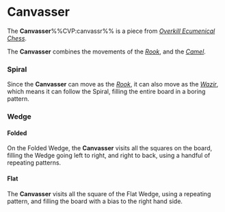 # Canvasser

The **Canvasser**%%CVP:canvassr%% is a piece from [*Overkill Ecumenical
Chess*](#chess-v:rules/overkill-ecumenical-chess).

The **Canvasser** combines the movements of the
[*Rook*](rook.html), and the [*Camel*](camel.html).

### Spiral

Since the **Canvasser** can move as the [*Rook*](rook.html), it
can also move as the [*Wazir*](wazir.html), which means it can
follow the Spiral, filling the entire board in a boring pattern.

### Wedge

#### Folded

On the Folded Wedge, the **Canvasser** visits all the squares on
the board, filling the Wedge going left to right, and right to back,
using a handful of repeating patterns.

#### Flat

The **Canvasser** visits all the square of the Flat Wedge, using
a repeating pattern, and filling the board with a bias to the right
hand side.

<div class = 'trapped' data-piece = 'canvasser'></div>
<div class = 'boxset'  data-sets  = 'overkill_ecumenical_chess'></div>
